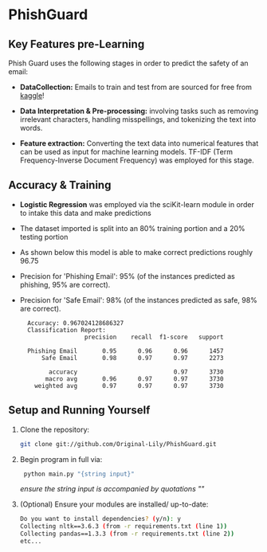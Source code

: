 # PhishGuard

## Key Features pre-Learning

Phish Guard uses the following stages in order to predict the safety of an email:

- **DataCollection:** Emails to train and test from are sourced for free from [kaggle](https://www.kaggle.com/datasets/subhajournal/phishingemails)!

- **Data Interpretation & Pre-processing:** involving tasks such as removing irrelevant characters, handling misspellings, and tokenizing the text into words.

- **Feature extraction:** Converting the text data into numerical features that can be used as input for machine learning models. TF-IDF (Term Frequency-Inverse Document Frequency) was employed for this stage.

## Accuracy & Training

- **Logistic Regression** was employed via the sciKit-learn module in order to intake this data and make predictions

- The dataset imported is split into an 80% training portion and a 20% testing portion
- As shown below this model is able to make correct predictions roughly 96.75
- Precision for 'Phishing Email': 95% (of the instances predicted as phishing, 95% are correct).
- Precision for 'Safe Email': 98% (of the instances predicted as safe, 98% are correct).

        Accuracy: 0.967024128686327
        Classification Report:
                        precision    recall  f1-score   support
        
        Phishing Email       0.95      0.96      0.96      1457
            Safe Email       0.98      0.97      0.97      2273
        
              accuracy                           0.97      3730
             macro avg       0.96      0.97      0.97      3730
          weighted avg       0.97      0.97      0.97      3730


## Setup and Running Yourself

1. Clone the repository:

    ```bash
    git clone git://github.com/Original-Lily/PhishGuard.git
    ```
    
2. Begin program in full via:

   ```bash
    python main.py "{string input}"
    ```
    <i>ensure the string input is accompanied by quotations ""</i>
   
3. (Optional) Ensure your modules are installed/ up-to-date:

    ```bash
    Do you want to install dependencies? (y/n): y
    Collecting nltk==3.6.3 (from -r requirements.txt (line 1))
    Collecting pandas==1.3.3 (from -r requirements.txt (line 2))
    etc...
    ```

